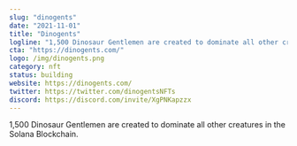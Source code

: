 ```yaml
---
slug: "dinogents"
date: "2021-11-01"
title: "Dinogents"
logline: "1,500 Dinosaur Gentlemen are created to dominate all other creatures in the Solana Blockchain."
cta: "https://dinogents.com/"
logo: /img/dinogents.png
category: nft
status: building
website: https://dinogents.com/
twitter: https://twitter.com/dinogentsNFTs
discord: https://discord.com/invite/XgPNKapzzx
---
```


1,500 Dinosaur Gentlemen are created to dominate all other creatures in the Solana Blockchain.
